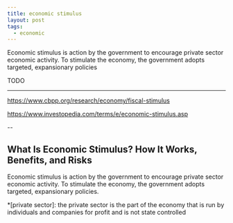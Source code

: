 ```yaml
---
title: economic stimulus
layout: post
tags:
  - economic
---
```


Economic stimulus is action by the government to encourage private sector economic activity. To stimulate the economy,
the government adopts targeted, expansionary policies


TODO

---

https://www.cbpp.org/research/economy/fiscal-stimulus


https://www.investopedia.com/terms/e/economic-stimulus.asp


--

## What Is Economic Stimulus? How It Works, Benefits, and Risks

Economic stimulus is action by the government to encourage private sector economic activity. To stimulate the economy, 
the government adopts targeted, expansionary policies.

*[private sector]: the private sector is the part of the economy that is run by individuals and companies for profit and is not state controlled

